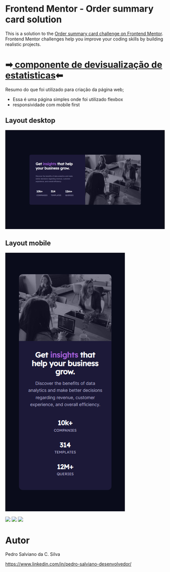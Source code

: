 

# Frontend Mentor - Order summary card solution

This is a solution to the [Order summary card challenge on Frontend Mentor](https://www.frontendmentor.io/challenges/order-summary-component-QlPmajDUj).
Frontend Mentor challenges help you improve your coding skills by building realistic projects. 


<h1>➡<a href="https://pe-salviano.github.io/componente-do-cartao-devisualizacao-de-estatisticas-principal/" target="_blank"> 
componente de devisualização de estatisticas</a>⬅</h1>
 
 

Resumo do que foi utilizado para criação da página web;

- Essa é uma página simples onde foi utilizado flexbox
- responsividade com mobile first

## Layout desktop
![página inteira](https://github.com/pe-salviano/componente-do-cartao-devisualizacao-de-estatisticas-principal/blob/main/images/img-desktop.png)

## Layout mobile
![2](https://github.com/pe-salviano/componente-do-cartao-devisualizacao-de-estatisticas-principal/blob/main/images/img-mobile.png)


<div style="display: inline_block">
  
<a href = "mailto:pedro.salviano.cs@gmail.com"><img src="https://img.shields.io/badge/-Gmail-%23333?style=for-the-badge&logo=gmail&logoColor=white" target="_blank"></a>
<a href="https://www.linkedin.com/in/pedro-salviano-857917116/" target="_blank"><img src="https://img.shields.io/badge/-LinkedIn-%230077B5?style=for-the-badge&logo=linkedin&logoColor=white" target="_blank"></a>
<a href="https://pe-salviano.github.io/portfolio_pedro/" target="_blank"><img src="https://img.shields.io/badge/-Portf%C3%B3lio-brown?style=for-the-badge&logo=true" target="_blank"></a>
  
</div>

# Autor

Pedro Salviano da C. Silva

https://www.linkedin.com/in/pedro-salviano-desenvolvedor/

